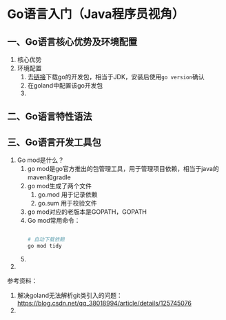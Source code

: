 # Go语言入门（Java程序员视角）


## 一、Go语言核心优势及环境配置
1. 核心优势
2. 环境配置
   1. 去[链接](https://go.dev/dl/)下载go的开发包，相当于JDK，安装后使用`go version`确认
   2. 在goland中配置该go开发包
   3. 



## 二、Go语言特性语法




## 三、Go语言开发工具包
1. Go mod是什么？
   1. go mod是go官方推出的包管理工具，用于管理项目依赖，相当于java的maven和gradle
   2. go mod生成了两个文件
      1. go.mod 用于记录依赖
      2. go.sum 用于校验文件
   3. go mod对应的老版本是GOPATH，GOPATH
   4. Go mod常用命令：
      ```bash
      
      # 自动下载依赖
      go mod tidy
      ```
   5. 
2. 


参考资料：
1. 解决goland无法解析git类引入的问题：https://blog.csdn.net/qq_38018994/article/details/125745076
2. 

